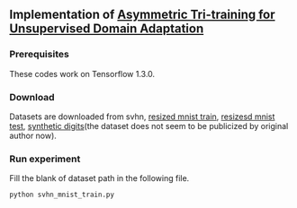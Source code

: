 ## Implementation of [Asymmetric Tri-training for Unsupervised Domain Adaptation](https://arxiv.org/abs/1702.08400)


### Prerequisites
These codes work on Tensorflow 1.3.0.
### Download

Datasets are downloaded from svhn, [resized mnist train](https://drive.google.com/file/d/1UzKTtiRCkOq7vIrXVZkE8eWQTwf1Q4lN/view?usp=sharing), [resizesd mnist test](https://drive.google.com/file/d/15r597WzIbBcGR8ImyoBrvATjP8ulIRS1/view?usp=sharing), [synthetic digits](https://drive.google.com/file/d/0B-N5tVpsXW5mT2lvQmV6UE5uNFE/view?usp=sharing)(the dataset does not seem to be publicized by original author now).

### Run experiment
Fill the blank of dataset path in the following file.
```
python svhn_mnist_train.py
```